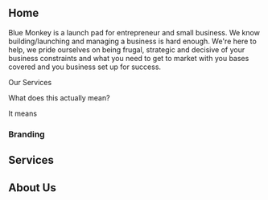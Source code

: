 ## Home 

Blue Monkey is a launch pad for entrepreneur and small business. We know building/launching and managing a business is hard enough. We're here to help, we pride ourselves on being frugal, strategic and decisive of your business constraints and what you need to get to market with you bases covered and you business set up for success. 

Our Services 

What does this actually mean? 

It means 


### Branding 



## Services 

## About Us
